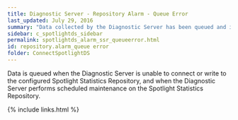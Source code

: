 ```yaml
---
title: ﻿Diagnostic Server - Repository Alarm - Queue Error
last_updated: July 29, 2016
summary: "Data collected by the Diagnostic Server has been queued and is awaiting insertion into the Spotlight Statistics Repository. The queue has now exceeded its limit and data is being discarded."
sidebar: c_spotlightds_sidebar
permalink: spotlightds_alarm_ssr_queueerror.html
id: repository.alarm_queue error
folder: ConnectSpotlightDS
---
```




Data is queued when the Diagnostic Server is unable to connect or write to the configured Spotlight Statistics Repository, and when the Diagnostic Server performs scheduled maintenance on the Spotlight Statistics Repository.


{% include links.html %}
